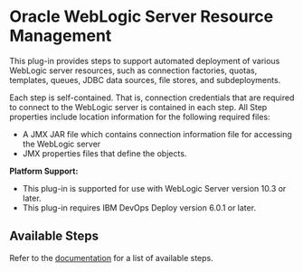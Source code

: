 
# Oracle WebLogic Server Resource Management

This plug-in provides steps to support automated deployment of various WebLogic server resources, such as connection factories, quotas, templates, queues, JDBC data sources, file stores, and subdeployments.

Each step is self-contained. That is, connection credentials that are required to connect to the WebLogic server is contained in each step. All Step properties include location information for the following required files:

* A JMX JAR file which contains connection information file for accessing the WebLogic server
* JMX properties files that define the objects.

**Platform Support:**

* This plug-in is supported for use with WebLogic Server version 10.3 or later.
* This plug-in requires IBM DevOps Deploy version 6.0.1 or later.


## Available Steps

Refer to the [documentation](https://urbancode.github.io/IBM-UCx-PLUGIN-DOCS-BETA/UCD/plugin-air-WLS-Resource-Management/steps.html "Installing plug-ins in DevOps Deploy") for a list of available steps.


